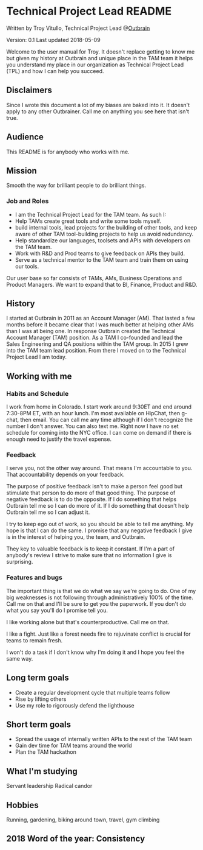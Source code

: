 # Technical Project Lead README
Written by Troy Vitullo, Technical Project Lead @[Outbrain](https://www.outbrain.com)

Version: 0.1 
Last updated 2018-05-09

Welcome to the user manual for Troy. It doesn't replace getting to know me but given my history at Outbrain and unique place in the TAM team it helps you understand my place in our organization as Technical Project Lead (TPL) and how I can help you succeed.

## Disclaimers
Since I wrote this document a lot of my biases are baked into it. It doesn't apply to any other Outbrainer. Call me on anything you see here that isn't true.

## Audience
This README is for anybody who works with me.

## Mission
Smooth the way for brilliant people to do brilliant things.

### Job and Roles
- I am the Technical Project Lead for the TAM team. As such I:
- Help TAMs create great tools and write some tools myself. 
- build internal tools, lead projects for the building of other tools, and keep aware of other TAM tool-building projects to help us avoid redundancy. 
- Help standardize our languages, toolsets and APIs with developers on the TAM team.
- Work with R&D and Prod teams to give feedback on APIs they build. 
- Serve as a technical mentor to the TAM team and train them on using our tools.

Our user base so far consists of TAMs, AMs, Business Operations and Product Managers. We want to expand that to BI, Finance, Product and R&D.

## History
I started at Outbrain in 2011 as an Account Manager (AM). That lasted a few months before it became clear that I was much better at helping other AMs than I was at being one. In response Outbrain created the Technical Account Manager (TAM) position. As a TAM I co-founded and lead the Sales Engineering and QA positions within the TAM group. In 2015 I grew into the TAM team lead position. From there I moved on to the Technical Project Lead I am today.

## Working with me
### Habits and Schedule
I work from home in Colorado. I start work around 9:30ET and end around 7:30-8PM ET, with an hour lunch. I'm most available on HipChat, then g-chat, then email. You can call me any time although if I don't recognize the number I don't answer. You can also text me. Right now I have no set schedule for coming into the NYC office. I can come on demand if there is enough need to justify the travel expense.

### Feedback
I serve you, not the other way around. That means I'm accountable to you. That accountability depends on your feedback.

The purpose of positive feedback isn't to make a person feel good but stimulate that person to do more of that good thing. The purpose of negative feedback is to do the opposite. If I do something that helps Outbrain tell me so I can do more of it. If I do something that doesn't help Outbrain tell me so I can adjust it.

I try to keep ego out of work, so you should be able to tell me anything. My hope is that I can do the same. I promise that any negative feedback I give is in the interest of helping you, the team, and Outbrain.

They key to valuable feedback is to keep it constant. If I'm a part of anybody's review I strive to make sure that no information I give is surprising.

### Features and bugs
The important thing is that we do what we say we're going to do. One of my big weaknesses is not following through administratively 100% of the time. Call me on that and I'll be sure to get you the paperwork. If you don't do what you say you'll do I promise tell you.

I like working alone but that's counterproductive. Call me on that.

I like a fight. Just like a forest needs fire to rejuvinate conflict is crucial for teams to remain fresh.

I won't do a task if I don't know why I'm doing it and I hope you feel the same way.

## Long term goals
- Create a regular development cycle that multiple teams follow
- Rise by lifting others
- Use my role to rigorously defend the lighthouse

## Short term goals
- Spread the usage of internally written APIs to the rest of the TAM team
- Gain dev time for TAM teams around the world
- Plan the TAM hackathon

## What I'm studying
Servant leadership
Radical candor

## Hobbies
Running, gardening, biking around town, travel, gym climbing

## 2018 Word of the year: Consistency
